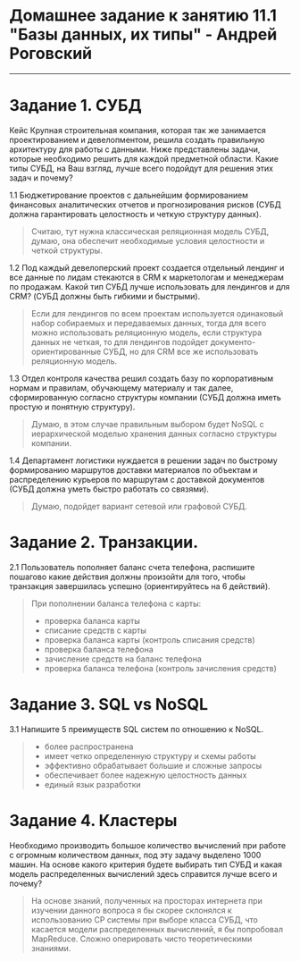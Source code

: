 # Домашнее задание к занятию 11.1 "Базы данных, их типы" - Андрей Роговский
---

# Задание 1. СУБД

Кейс
Крупная строительная компания, которая так же занимается проектированием и девелопментом, решила создать правильную архитектуру для работы с данными. Ниже представлены задачи, которые необходимо решить для каждой предметной области.
Какие типы СУБД, на Ваш взгляд, лучше всего подойдут для решения этих задач и почему?

1.1 Бюджетирование проектов с дальнейшим формированием финансовых аналитических отчетов и прогнозирования рисков (СУБД должна гарантировать целостность и четкую структуру данных).

>Считаю, тут нужна классическая реляционная модель СУБД, думаю, она обеспечит необходимые условия целостности и четкой структуры.

1.2 Под каждый девелоперский проект создается отдельный лендинг и все данные по лидам стекаются в CRM к маркетологам и менеджерам по продажам. Какой тип СУБД лучше использовать для лендингов и для CRM? (СУБД должны быть гибкими и быстрыми).

>Если для лендингов по всем проектам используется одинаковый набор собираемых и передаваемых данных, тогда для всего можно использовать реляционную модель, если структура данных не четкая, то для лендингов подойдет документо-ориентированные СУБД, но для CRM все же использовать реляционную модель.

1.3 Отдел контроля качества решил создать базу по корпоративным нормам и правилам, обучающему материалу и так далее, сформированную согласно структуры компании (СУБД должна иметь простую и понятную структуру).

>Думаю, в этом случае правильным выбором будет NoSQL с иерархической моделью хранения данных согласно структуры компании.

1.4 Департамент логистики нуждается в решении задач по быстрому формированию маршрутов доставки материалов по объектам и распределению курьеров по маршрутам с доставкой документов (СУБД должна уметь быстро работать со связями).

>Думаю, подойдет вариант сетевой или графовой СУБД.


# Задание 2. Транзакции.

2.1 Пользователь пополняет баланс счета телефона, распишите пошагово какие действия должны произойти для того, чтобы транзакция завершилась успешно (ориентируйтесь на 6 действий).
>При пополнении баланса телефона с карты:
>+ проверка баланса карты
>+ списание средств с карты
>+ проверка баланса карты (контроль списания средств)
>+ проверка баланса телефона
>+ зачисление средств на баланс телефона
>+ проверка баланса телефона (контроль зачисления средств)


# Задание 3. SQL vs NoSQL

3.1 Напишите 5 преимуществ SQL систем по отношению к NoSQL.

>+ более распространена
>+ имеет четко определенную структуру и схемы работы
>+ эффективно обрабатывает большие и сложные запросы
>+ обеспечивает более надежную целостность данных
>+ единый язык разработки


# Задание 4. Кластеры

Необходимо производить большое количество вычислений при работе с огромным количеством данных, под эту задачу выделено 1000 машин.
На основе какого критерия будете выбирать тип СУБД и какая модель распределенных вычислений здесь справится лучше всего и почему?

>На основе знаний, полученных на просторах интернета при изучении данного вопроса я бы скорее склонялся к использованию CP системы при выборе класса СУБД, что касается модели распределенных вычислений, я бы попробовал MapReduce. Сложно оперировать чисто теоретическими знаниями. 

